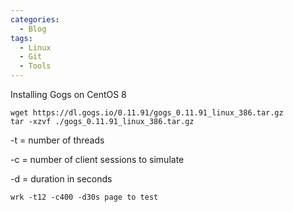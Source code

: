 ```yaml
---
categories:
  - Blog
tags:
  - Linux
  - Git
  - Tools
---
```


Installing Gogs on CentOS 8 

```
wget https://dl.gogs.io/0.11.91/gogs_0.11.91_linux_386.tar.gz
tar -xzvf ./gogs_0.11.91_linux_386.tar.gz
```
-t = number of threads

-c = number of client sessions to simulate

-d = duration in seconds 

```
wrk -t12 -c400 -d30s page to test
```
